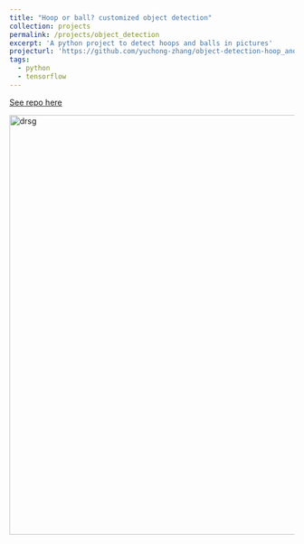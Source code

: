 ```yaml
---
title: "Hoop or ball? customized object detection"
collection: projects
permalink: /projects/object_detection
excerpt: 'A python project to detect hoops and balls in pictures'
projecturl: 'https://github.com/yuchong-zhang/object-detection-hoop_and_ball'
tags:
  - python
  - tensorflow
---
```


<a href='https://github.com/yuchong-zhang/object-detection-hoop_and_ball'>See repo here</a>

<img class="alignnone  wp-image-577" alt="drsg" src="https://yuchong-zhang.github.io/images/object_detection.png" width="1291" height="743"/>
